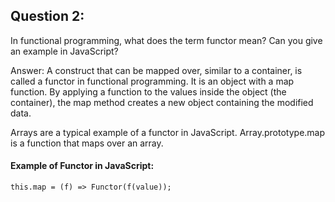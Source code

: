 ## Question 2:

In functional programming, what does the term functor mean? Can you give an example in JavaScript?

Answer:
A construct that can be mapped over, similar to a container, is called a functor in functional programming. It is an object with a map function. By applying a function to the values inside the object (the container), the map method creates a new object containing the modified data.

Arrays are a typical example of a functor in JavaScript. Array.prototype.map is a function that maps over an array.

#### Example of Functor in JavaScript:

`this.map = (f) => Functor(f(value));`
